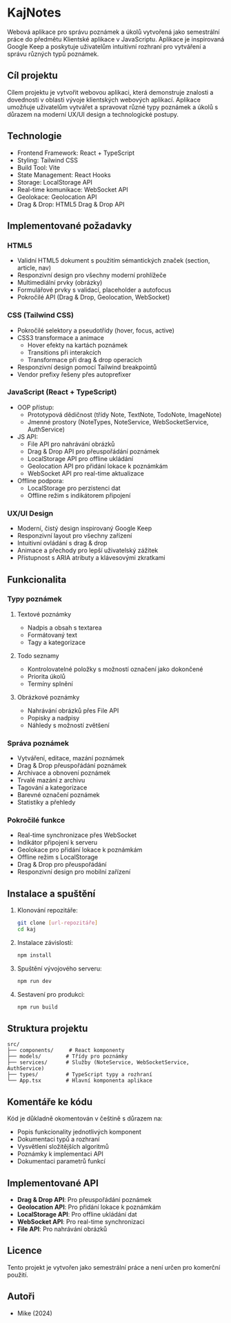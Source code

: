 # KajNotes

 Webová aplikace pro správu poznámek a úkolů vytvořená jako semestrální práce do předmětu Klientské aplikace v JavaScriptu. Aplikace je inspirovaná Google Keep a poskytuje uživatelům intuitivní rozhraní pro vytváření a správu různých typů poznámek.

## Cíl projektu

Cílem projektu je vytvořit webovou aplikaci, která demonstruje znalosti a dovednosti v oblasti vývoje klientských webových aplikací. Aplikace umožňuje uživatelům vytvářet a spravovat různé typy poznámek a úkolů s důrazem na moderní UX/UI design a technologické postupy.

## Technologie

- Frontend Framework: React + TypeScript
- Styling: Tailwind CSS
- Build Tool: Vite
- State Management: React Hooks
- Storage: LocalStorage API
- Real-time komunikace: WebSocket API
- Geolokace: Geolocation API
- Drag & Drop: HTML5 Drag & Drop API

## Implementované požadavky

### HTML5
- Validní HTML5 dokument s použitím sémantických značek (section, article, nav)
- Responzivní design pro všechny moderní prohlížeče
- Multimediální prvky (obrázky)
- Formulářové prvky s validací, placeholder a autofocus
- Pokročilé API (Drag & Drop, Geolocation, WebSocket)

### CSS (Tailwind CSS)
- Pokročilé selektory a pseudotřídy (hover, focus, active)
- CSS3 transformace a animace
  - Hover efekty na kartách poznámek
  - Transitions při interakcích
  - Transformace při drag & drop operacích
- Responzivní design pomocí Tailwind breakpointů
- Vendor prefixy řešeny přes autoprefixer

### JavaScript (React + TypeScript)
- OOP přístup:
  - Prototypová dědičnost (třídy Note, TextNote, TodoNote, ImageNote)
  - Jmenné prostory (NoteTypes, NoteService, WebSocketService, AuthService)
- JS API:
  - File API pro nahrávání obrázků
  - Drag & Drop API pro přeuspořádání poznámek
  - LocalStorage API pro offline ukládání
  - Geolocation API pro přidání lokace k poznámkám
  - WebSocket API pro real-time aktualizace
- Offline podpora:
  - LocalStorage pro perzistenci dat
  - Offline režim s indikátorem připojení

### UX/UI Design
- Moderní, čistý design inspirovaný Google Keep
- Responzivní layout pro všechny zařízení
- Intuitivní ovládání s drag & drop
- Animace a přechody pro lepší uživatelský zážitek
- Přístupnost s ARIA atributy a klávesovými zkratkami

## Funkcionalita

### Typy poznámek
1. Textové poznámky
   - Nadpis a obsah s textarea
   - Formátovaný text
   - Tagy a kategorizace

2. Todo seznamy
   - Kontrolovatelné položky s možností označení jako dokončené
   - Priorita úkolů
   - Termíny splnění

3. Obrázkové poznámky
   - Nahrávání obrázků přes File API
   - Popisky a nadpisy
   - Náhledy s možností zvětšení

### Správa poznámek
- Vytváření, editace, mazání poznámek
- Drag & Drop přeuspořádání poznámek
- Archivace a obnovení poznámek
- Trvalé mazání z archivu
- Tagování a kategorizace
- Barevné označení poznámek
- Statistiky a přehledy

### Pokročilé funkce
- Real-time synchronizace přes WebSocket
- Indikátor připojení k serveru
- Geolokace pro přidání lokace k poznámkám
- Offline režim s LocalStorage
- Drag & Drop pro přeuspořádání
- Responzivní design pro mobilní zařízení

## Instalace a spuštění

1. Klonování repozitáře:
   ```bash
   git clone [url-repozitáře]
   cd kaj
   ```

2. Instalace závislostí:
   ```bash
   npm install
   ```

3. Spuštění vývojového serveru:
   ```bash
   npm run dev
   ```

4. Sestavení pro produkci:
   ```bash
   npm run build
   ```

## Struktura projektu

```
src/
├── components/     # React komponenty
├── models/        # Třídy pro poznámky
├── services/      # Služby (NoteService, WebSocketService, AuthService)
├── types/         # TypeScript typy a rozhraní
└── App.tsx        # Hlavní komponenta aplikace
```

## Komentáře ke kódu

Kód je důkladně okomentován v češtině s důrazem na:
- Popis funkcionality jednotlivých komponent
- Dokumentaci typů a rozhraní
- Vysvětlení složitějších algoritmů
- Poznámky k implementaci API
- Dokumentaci parametrů funkcí

## Implementované API

- **Drag & Drop API**: Pro přeuspořádání poznámek
- **Geolocation API**: Pro přidání lokace k poznámkám
- **LocalStorage API**: Pro offline ukládání dat
- **WebSocket API**: Pro real-time synchronizaci
- **File API**: Pro nahrávání obrázků

## Licence

Tento projekt je vytvořen jako semestrální práce a není určen pro komerční použití.

## Autoři

- Mike (2024)
